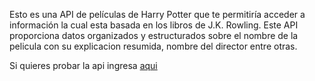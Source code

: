 Esto es una API de películas de Harry Potter que te permitiría acceder a información la cual esta basada en los libros de J.K. Rowling. 
Este API proporciona datos organizados y estructurados sobre el nombre de la pelicula con su explicacion resumida, nombre del director entre otras.

Si quieres probar la api ingresa [aqui](harmonious-dolphin-e23258.netlify.app)
